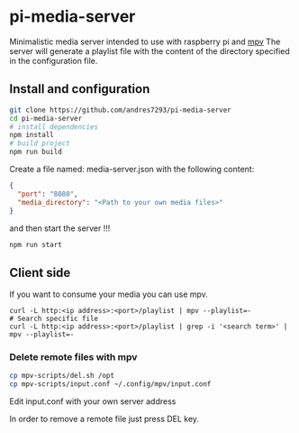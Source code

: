 # pi-media-server

Minimalistic media server intended to use with raspberry pi and [mpv](https://mpv.io/)
The server will generate a playlist file with the content of the directory specified in the configuration file. 

## Install and configuration

```bash
git clone https://github.com/andres7293/pi-media-server
cd pi-media-server
# install dependencies
npm install
# build project
npm run build
```

Create a file named: media-server.json with the following content:

````json
{
  "port": "8080",
  "media_directory": "<Path to your own media files>"
}
````

and then start the server !!!

```bash
npm run start
```

## Client side

If you want to consume your media you can use mpv.

```
curl -L http:<ip address>:<port>/playlist | mpv --playlist=-
# Search specific file
curl -L http:<ip address>:<port>/playlist | grep -i '<search term>' | mpv --playlist=-
```

### Delete remote files with mpv

```bash
cp mpv-scripts/del.sh /opt
cp mpv-scripts/input.conf ~/.config/mpv/input.conf
```

Edit input.conf with your own server address

In order to remove a remote file just press DEL key.

